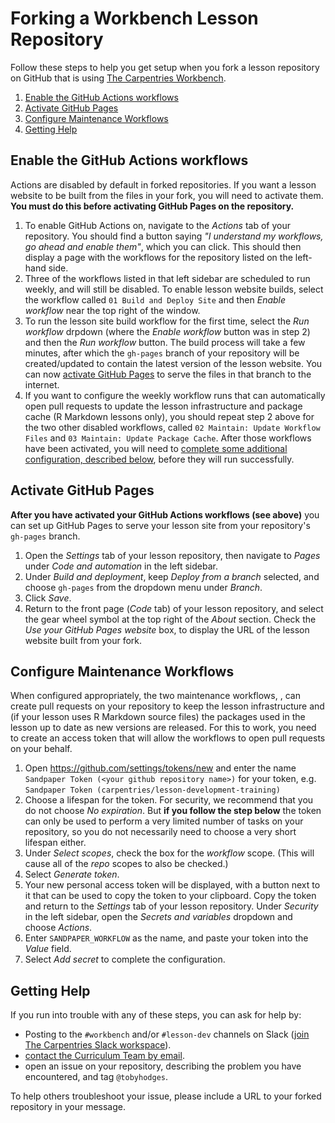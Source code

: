 # Forking a Workbench Lesson Repository
Follow these steps to help you get setup when you fork a lesson repository on GitHub that is using [The Carpentries Workbench](https://carpentries.github.io/workbench/).

1. [Enable the GitHub Actions workflows](#enable-the-github-actions-workflows)
1. [Activate GitHub Pages](#activate-github-pages)
1. [Configure Maintenance Workflows](#configure-maintenance-workflows)
1. [Getting Help](#getting-help)

## Enable the GitHub Actions workflows
Actions are disabled by default in forked repositories. 
If you want a lesson website to be built from the files in your fork, you will need to activate them.
**You must do this before activating GitHub Pages on the repository.**

1. To enable GitHub Actions on, navigate to the _Actions_ tab of your repository. 
You should find a button saying _"I understand my workflows, go ahead and enable them"_, which you can click.
This should then display a page with the workflows for the repository listed on the left-hand side.
2. Three of the workflows listed in that left sidebar are scheduled to run weekly, and will still be disabled.
To enable lesson website builds, select the workflow called `01 Build and Deploy Site` and then _Enable workflow_ near the top right of the window.
3. To run the lesson site build workflow for the first time, select the _Run workflow_ drpdown (where the _Enable workflow_ button was in step 2) and then the _Run workflow_ button.
The build process will take a few minutes, after which the `gh-pages` branch of your repository will be created/updated to contain the latest version of the lesson website.
You can now [activate GitHub Pages](#activate-github-pages) to serve the files in that branch to the internet.
4. If you want to configure the weekly workflow runs that can automatically open pull requests to update the lesson infrastructure and package cache (R Markdown lessons only), you should repeat step 2 above for the two other disabled workflows, called `02 Maintain: Update Workflow Files` and `03 Maintain: Update Package Cache`.
After those workflows have been activated, you will need to [complete some additional configuration, described below](#configure-maintenance-workflows), before they will run successfully.


## Activate GitHub Pages
**After you have activated your GitHub Actions workflows (see above)** you can set up GitHub Pages to serve your lesson site from your repository's `gh-pages` branch.

1. Open the _Settings_ tab of your lesson repository, then navigate to _Pages_ under _Code and automation_ in the left sidebar.
2. Under _Build and deployment_, keep _Deploy from a branch_ selected, and choose `gh-pages` from the dropdown menu under _Branch_.
3. Click _Save_.
4. Return to the front page (_Code_ tab) of your lesson repository, and select the gear wheel symbol at the top right of the _About_ section.
Check the _Use your GitHub Pages website_ box, to display the URL of the lesson website built from your fork.


## Configure Maintenance Workflows
When configured appropriately, the two maintenance workflows, , can create pull requests on your repository to keep the lesson infrastructure and (if your lesson uses R Markdown source files) the packages used in the lesson up to date as new versions are released. 
For this to work, you need to create an access token that will allow the workflows to open pull requests on your behalf.

1. Open <https://github.com/settings/tokens/new> and enter the name `Sandpaper Token (<your github repository name>)` for your token, e.g. `Sandpaper Token (carpentries/lesson-development-training)`
1. Choose a lifespan for the token. 
For security, we recommend that you do not choose _No expiration_. But **if you follow the step below** the token can only be used to perform a very limited number of tasks on your repository, so you do not necessarily need to choose a very short lifespan either.
1. Under _Select scopes_, check the box for the _workflow_ scope. (This will cause all of the _repo_ scopes to also be checked.)
1. Select _Generate token_.
1. Your new personal access token will be displayed, with a button next to it that can be used to copy the token to your clipboard. 
Copy the token and return to the _Settings_ tab of your lesson repository.
Under _Security_ in the left sidebar, open the _Secrets and variables_ dropdown and choose _Actions_.
1. Enter `SANDPAPER_WORKFLOW` as the name, and paste your token into the _Value_ field.
1. Select _Add secret_ to complete the configuration.

## Getting Help
If you run into trouble with any of these steps, you can ask for help by:

* Posting to the `#workbench` and/or `#lesson-dev` channels on Slack ([join The Carpentries Slack workspace](https://slack-invite.carpentries.org/)).
* [contact the Curriculum Team by email](mailto:curriculum@carpentries.org).
* open an issue on your repository, describing the problem you have encountered, and tag `@tobyhodges`.

To help others troubleshoot your issue, please include a URL to your forked repository in your message.